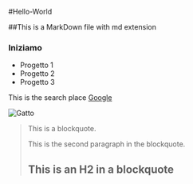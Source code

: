 #Hello-World

##This is a MarkDown file with md extension

### Iniziamo

* Progetto 1
* Progetto 2
* Progetto 3

This is the search place [Google](http://www.google.it)

![Gatto](http://www.greenstyle.it/wp-content/uploads/pets/2012/03/gatti-bellissimi.jpg "Gatti")


> This is a blockquote.
> 
> This is the second paragraph in the blockquote.
>
> ## This is an H2 in a blockquote

